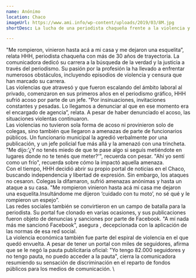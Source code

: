 ```yaml
---
name: Anónimo
location: Chaco
imageUrl: https://www.ami.info/wp-content/uploads/2019/03/8M.jpg
shortDesc: La lucha de una periodista chaqueña frente a la violencia y la censura 

---
```


"Me rompieron, vinieron hasta acá a mi casa y me dejaron una esquelita”, relata HHH, periodista chaqueña con más de 30 años de trayectoria. La comunicadora dedicó su carrera a  la búsqueda de la verdad y la justicia a través del periodismo. Su pasión por la profesión la ha llevado a enfrentar numerosos obstáculos, incluyendo episodios de violencia y censura que han marcado su carrera.\
Las violencias que atravesó y que fueron escalando del ámbito laboral al privado, comenzaron en sus primeros años en el periodismo gráfico, HHH sufrió acoso por parte de un jefe. "Por insinuaciones, invitaciones constantes y pesadas. Lo llegamos a denunciar al que en ese momento era el encargado de agencia”, relata. A pesar de haber denunciado el acoso, las situaciones violentas continuaron. \
Las violencias no tuvieron sola forma de acoso ni provinieron solo de colegas, sino también que llegaron a amenazas de parte de funcionarios públicos. Un funcionario municipal la agredió verbalmente por una publicación, y un jefe policial fue más allá y la amenazó con una trincheta. "Me dijo:’¿Y no tenés miedo de que te pase algo si seguís metiéndote en lugares donde no te tenés que meter?’", recuerda con pesar. "Ahí yo sentí como un frío", recuerda sobre cómo la impactó aquella amenaza.\
Con el tiempo, HHH decidió abrir su propio portal de noticias en el Chaco, buscando independencia y libertad de expresión. Sin embargo, los ataques no cesaron. Colegas la difamaron, sufrió amenazas anónimas y hasta un ataque a su casa. "Me rompieron vinieron hasta acá mi casa me dejaron una esquelita.Insultándome me dijeron ‘cuidado con tu moto’, no sé qué y le rompieron un espejo”.\
Las redes sociales también se convirtieron en un campo de batalla para la periodista. Su portal fue clonado en varias ocasiones, y sus publicaciones fueron objeto de denuncias y sanciones por parte de Facebook. "A mí nada más me sancionó Facebook", asegura , decepcionada con la aplicación de las normas de esa red social. \
La violencia económica también fue parte del espiral de violencia en el que quedó envuelta.  A pesar de tener un portal con miles de seguidores, afirma que se le negó la pauta publicitaria oficial: "Yo tengo 82.000 seguidores y  no tengo pauta, no puedo acceder a la pauta", cierra la comunicadora resumiendo su sensación de discriminación en el reparto de fondos públicos para los medios de comunicación. \